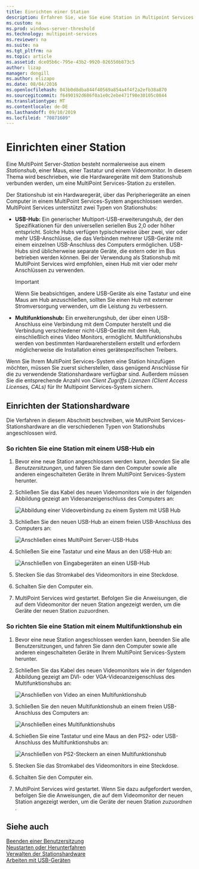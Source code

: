 ```yaml
---
title: Einrichten einer Station
description: Erfahren Sie, wie Sie eine Station in Multipoint Services einrichten.
ms.custom: na
ms.prod: windows-server-threshold
ms.technology: multipoint-services
ms.reviewer: na
ms.suite: na
ms.tgt_pltfrm: na
ms.topic: article
ms.assetid: dce05b6c-795e-43b2-9920-026550b873c5
author: lizap
manager: dongill
ms.author: elizapo
ms.date: 08/04/2016
ms.openlocfilehash: 043b0d8dba844f40569a854a4f4f2a2efb38a870
ms.sourcegitcommit: f6490192d686f0a1e0c2ebe471f98e30105c0844
ms.translationtype: MT
ms.contentlocale: de-DE
ms.lasthandoff: 09/10/2019
ms.locfileid: "70871609"
---
```

# <a name="set-up-a-station"></a>Einrichten einer Station
Eine MultiPoint Server-*Station* besteht normalerweise aus einem *Stationshub*, einer Maus, einer Tastatur und einem Videomonitor. In diesem Thema wird beschrieben, wie die Hardwaregeräte mit dem Stationshub verbunden werden, um eine MultiPoint Services-Station zu erstellen.  
  
Der Stationshub ist ein Hardwaregerät, über das Peripheriegeräte an einen Computer in einem MultiPoint Services-System angeschlossen werden. MultiPoint Services unterstützt zwei Typen von Stationshubs:  
  
-   **USB-Hub:** Ein generischer Multiport-USB-erweiterungshub, der den Spezifikationen für den universellen seriellen Bus 2,0 oder höher entspricht. Solche Hubs verfügen typischerweise über zwei, vier oder mehr USB-Anschlüsse, die das Verbinden mehrerer USB-Geräte mit einem einzelnen USB-Anschluss des Computers ermöglichen. USB-Hubs sind üblicherweise separate Geräte, die extern oder im Bus betrieben werden können. Bei der Verwendung als Stationshub mit MultiPoint Services wird empfohlen, einen Hub mit vier oder mehr Anschlüssen zu verwenden.  
  
    > [!IMPORTANT]  
    > Wenn Sie beabsichtigen, andere USB-Geräte als eine Tastatur und eine Maus am Hub anzuschließen, sollten Sie einen Hub mit externer Stromversorgung verwenden, um die Leistung zu verbessern.  
  
-   **Multifunktionshub:** Ein erweiterungshub, der über einen USB-Anschluss eine Verbindung mit dem Computer herstellt und die Verbindung verschiedener nicht-USB-Geräte mit dem Hub, einschließlich eines Video Monitors, ermöglicht. Multifunktionshubs werden von bestimmten Hardwareherstellern erstellt und erfordern möglicherweise die Installation eines gerätespezifischen Treibers.  
  
Wenn Sie Ihrem MultiPoint Services-System eine Station hinzufügen möchten, müssen Sie zuerst sicherstellen, dass genügend Anschlüsse für die zu verwendende Stationshardware verfügbar sind. Außerdem müssen Sie die entsprechende Anzahl von *Client Zugriffs Lizenzen (Client Access Licenses, CALs)* für Ihr Multipoint Services-System sichern.  
  
## <a name="setting-up-station-hardware"></a>Einrichten der Stationshardware  
Die Verfahren in diesem Abschnitt beschreiben, wie MultiPoint Services-Stationshardware an die verschiedenen Typen von Stationshubs angeschlossen wird.  
  
### <a name="to-set-up-a-station-with-a-usb-hub"></a>So richten Sie eine Station mit einem USB-Hub ein  
  
1.  Bevor eine neue Station angeschlossen werden kann, *beenden* Sie alle *Benutzersitzungen*, und fahren Sie dann den Computer sowie alle anderen eingeschalteten Geräte in Ihrem MultiPoint Services-System herunter.  
  
2.  Schließen Sie das Kabel des neuen Videomonitors wie in der folgenden Abbildung gezeigt am Videoanzeigenschluss des Computers an:  
  
    ![Abbildung einer Videoverbindung zu einem System mit USB Hub](./media/WMSVideoConnection.gif)  
  
3.  Schließen Sie den neuen USB-Hub an einem freien USB-Anschluss des Computers an:  
  
    ![Anschließen eines MultiPoint Server-USB-Hubs](./media/WMSUSBHubConnection.gif)  
  
4.  Schließen Sie eine Tastatur und eine Maus an den USB-Hub an:  
  
    ![Anschließen von Eingabegeräten an einen USB-Hub](./media/WMSUSBDeviceConnection.gif)  
  
5.  Stecken Sie das Stromkabel des Videomonitors in eine Steckdose.  
  
6.  Schalten Sie den Computer ein.  
  
7.  MultiPoint Services wird gestartet. Befolgen Sie die Anweisungen, die auf dem Videomonitor der neuen Station angezeigt werden, um die Geräte der neuen Station zuzuordnen.  
  
### <a name="to-set-up-a-station-with-a-multifunction-hub"></a>So richten Sie eine Station mit einem Multifunktionshub ein  
  
1.  Bevor eine neue Station angeschlossen werden kann, beenden Sie alle Benutzersitzungen, und fahren Sie dann den Computer sowie alle anderen eingeschalteten Geräte in Ihrem MultiPoint Services-System herunter.  
  
2.  Schließen Sie das Kabel des neuen Videomonitors wie in der folgenden Abbildung gezeigt am DVI- oder VGA-Videoanzeigenschluss des Multifunktionshubs an:  
  
    ![Anschließen von Video an einen Multifunktionshub](./media/WMSMultifunctionHubVideoConnection.gif)  
  
3.  Schließen Sie den neuen Multifunktionshub an einem freien USB-Anschluss des Computers an:  
  
    ![Anschließen eines Multifunktionshubs](./media/WMSMultifunctionHubConnection.gif)  
  
4.  Schießen Sie eine Tastatur und eine Maus an den PS2- oder USB-Anschluss des Multifunktionshubs an:  
  
    ![Anschließen von PS2-Steckern an einen Multifunktionshub](./media/WMSMultifunctionHubPS2Connection.gif)  
  
5.  Stecken Sie das Stromkabel des Videomonitors in eine Steckdose.  
  
6.  Schalten Sie den Computer ein.  
  
7.  MultiPoint Services wird gestartet. Wenn Sie dazu aufgefordert werden, befolgen Sie die Anweisungen, die auf dem Videomonitor der neuen Station angezeigt werden, um die Geräte der neuen Station *zuzuordnen* .  
  
## <a name="see-also"></a>Siehe auch  
[Beenden einer Benutzersitzung](End-a-User-Session.md)  
[Neustarten oder Herunterfahren](Restart-or-Shut-Down.md)  
[Verwalten der Stationshardware](Manage-Station-Hardware.md)  
[Arbeiten mit USB-Geräten](Work-with-USB-Devices.md)